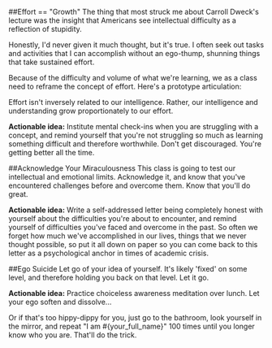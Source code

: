 ##Effort == "Growth"
The thing that most struck me about Carroll Dweck's lecture was the insight that Americans see intellectual difficulty as a reflection of stupidity. 

Honestly, I'd never given it much thought, but it's true. I often seek out tasks and activities that I can accomplish without an ego-thump, shunning things that take sustained effort.

Because of the difficulty and volume of what we're learning, we as a class need to reframe the concept of effort. Here's a prototype articulation:

Effort isn't inversely related to our intelligence. Rather, our intelligence and understanding grow proportionately to our effort.

__Actionable idea:__ Institute mental check-ins when you are struggling with a concept, and remind yourself that you're not struggling so much as learning something difficult and therefore worthwhile. Don't get discouraged. You're getting better all the time.

##Acknowledge Your Miraculousness
This class is going to test our intellectual and emotional limits. Acknowledge it, and know that you've encountered challenges before and overcome them. Know that you'll do great.

__Actionable idea:__ Write a self-addressed letter being completely honest with yourself about the difficulties you're about to encounter, and remind yourself of difficulties you've faced and overcome in the past. So often we forget how much we've accomplished in our lives, things that we never thought possible, so put it all down on paper so you can come back to this letter as a psychological anchor in times of academic crisis.

##Ego Suicide
Let go of your idea of yourself. It's likely 'fixed' on some level, and therefore holding you back on that level. Let it go.

__Actionable idea:__ Practice choiceless awareness meditation over lunch. Let your ego soften and dissolve... 

Or if that's too hippy-dippy for you, just go to the bathroom, look yourself in the mirror, and repeat "I am #{your_full_name}" 100 times until you longer know who you are. That'll do the trick.










